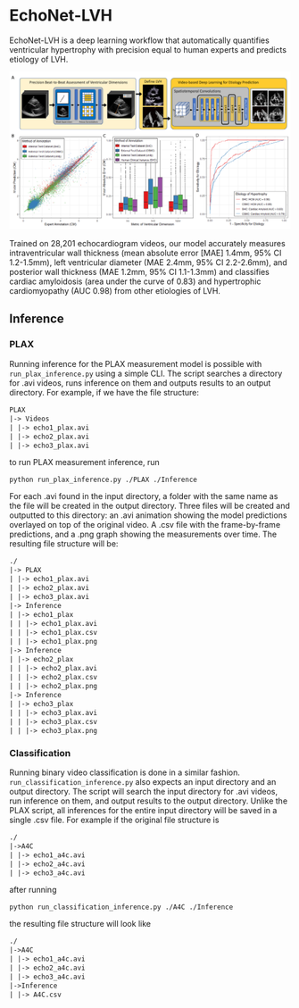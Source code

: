 # EchoNet-LVH

EchoNet-LVH is a deep learning workflow that automatically quantifies ventricular hypertrophy with precision equal to human experts and predicts etiology of LVH.  

![](Figure1.png)

Trained on 28,201 echocardiogram videos, our model accurately measures intraventricular wall thickness (mean absolute error [MAE] 1.4mm, 95% CI 1.2-1.5mm), left ventricular diameter (MAE 2.4mm, 95% CI 2.2-2.6mm), and posterior wall thickness (MAE 1.2mm, 95% CI 1.1-1.3mm) and classifies cardiac amyloidosis (area under the curve of 0.83) and hypertrophic cardiomyopathy (AUC 0.98) from other etiologies of LVH.  

<!-- ## Preprocessing -->

## Inference

### PLAX

Running inference for the PLAX measurement model is possible with ```run_plax_inference.py``` using a simple CLI. The script searches a directory for .avi videos, runs inference on them and outputs results to an output directory. For example, if we have the file structure:

```
PLAX
|-> Videos
| |-> echo1_plax.avi
| |-> echo2_plax.avi
| |-> echo3_plax.avi
```

to run PLAX measurement inference, run

```
python run_plax_inference.py ./PLAX ./Inference
```

For each .avi found in the input directory, a folder with the same name as the file will be created in the output directory. Three files will be created and outputted to this directory: an .avi animation showing the model predictions overlayed on top of the original video. A .csv file with the frame-by-frame predictions, and a .png graph showing the measurements over time. The resulting file structure will be:

```
./
|-> PLAX
| |-> echo1_plax.avi
| |-> echo2_plax.avi
| |-> echo3_plax.avi
|-> Inference
| |-> echo1_plax
| | |-> echo1_plax.avi
| | |-> echo1_plax.csv
| | |-> echo1_plax.png
|-> Inference
| |-> echo2_plax
| | |-> echo2_plax.avi
| | |-> echo2_plax.csv
| | |-> echo2_plax.png
|-> Inference
| |-> echo3_plax
| | |-> echo3_plax.avi
| | |-> echo3_plax.csv
| | |-> echo3_plax.png
```

### Classification

Running binary video classification is done in a similar fashion. ```run_classification_inference.py``` also expects an input directory and an output directory. The script will search the input directory for .avi videos, run inference on them, and output results to the output directory. Unlike the PLAX script, all inferences for the entire input directory will be saved in a single .csv file. For example if the original file structure is

```
./
|->A4C
| |-> echo1_a4c.avi
| |-> echo2_a4c.avi
| |-> echo3_a4c.avi
```

after running

```
python run_classification_inference.py ./A4C ./Inference
```

the resulting file structure will look like

```
./
|->A4C
| |-> echo1_a4c.avi
| |-> echo2_a4c.avi
| |-> echo3_a4c.avi
|->Inference
| |-> A4C.csv
```
